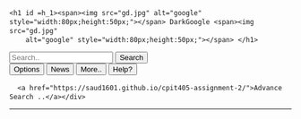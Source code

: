 <!DOCTYPE html>
<html>

<head>
  <title>CAR</title>
  <link rel="stylesheet" type="text/css" href="saud.css">

  
</head>

<body>
   
 
    <h1 id =h_1><span><img src="gd.jpg" alt="google" style="width:80px;height:50px;"></span> DarkGoogle <span><img src="gd.jpg"
        alt="google" style="width:80px;height:50px;"></span> </h1>

 


  <form action="https://github.com/saud1601/cpit405-assignment-2/saud">
    <input type="text" placeholder="Search.." id="lo">
    <input type="submit" value="Search" id="s">
    <div>
       <button type="button" onclick="alert('more options ..')">Options</button>
      <button type="button" onclick="alert('news for today ')">News</button>
      <button type="button" onclick="alert('more information ')">More..</button>
      <button type="button" onclick="alert('How can i help you ? ')">Help?</button>
      
      <a href="https://saud1601.github.io/cpit405-assignment-2/">Advance Search ..</a></div>

  </form>
  <hr>



<script src = "saud.js"></script>
</body>


 
